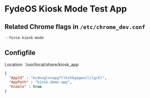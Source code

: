 # FydeOS Kiosk Mode Test App

## Related Chrome flags in `/etc/chrome_dev.conf`

```txt
--force-kiosk-mode
```

## Configfile

Location: `/usr/local/share/kiosk_app

```json
{
  "AppId" : "kcdnoglonapgfllkihkgageoililgckl",
  "AppPath" : "kiosk-demo-app",
  "Enable" : true
}
```
